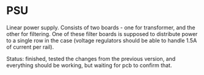 # PSU

Linear power supply. Consists of two boards - one for transformer, and the other for filtering. One of these filter boards is supposed to distribute power to a single row in the case (voltage regulators should be able to handle 1.5A of current per rail).

Status: finished, tested the changes from the previous version, and everything should be working, but waiting for pcb to confirm that.
